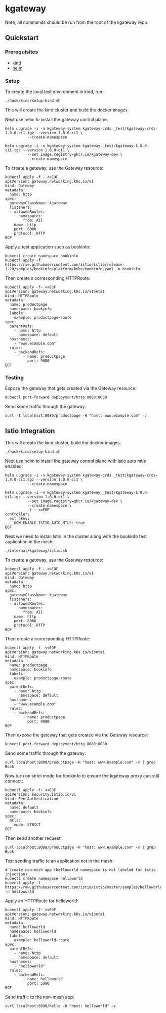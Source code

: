 # kgateway

Note, all commands should be run from the root of the kgateway repo.

## Quickstart

### Prerequisites

- [kind](https://kind.sigs.k8s.io/docs/user/quick-start/)
- [helm](https://helm.sh/docs/intro/install/)

### Setup

To create the local test environment in kind, run:

```shell
./hack/kind/setup-kind.sh
```

This will create the kind cluster and build the docker images.

Next use helm to install the gateway control plane:

```shell
helm upgrade -i -n kgateway-system kgateway-crds _test/kgateway-crds-1.0.0-ci1.tgz --version 1.0.0-ci1 \
          --create-namespace

helm upgrade -i -n kgateway-system kgateway _test/kgateway-1.0.0-ci1.tgz --version 1.0.0-ci1 \
          --set image.registry=ghcr.io/kgateway-dev \
          --create-namespace
```

To create a gateway, use the Gateway resource:

```shell
kubectl apply -f - <<EOF
apiVersion: gateway.networking.k8s.io/v1
kind: Gateway
metadata:
  name: http
spec:
  gatewayClassName: kgateway
  listeners:
  - allowedRoutes:
      namespaces:
        from: All
    name: http
    port: 8080
    protocol: HTTP
EOF
```

Apply a test application such as bookinfo:

```shell
kubectl create namespace bookinfo
kubectl apply -f https://raw.githubusercontent.com/istio/istio/release-1.20/samples/bookinfo/platform/kube/bookinfo.yaml -n bookinfo
```

Then create a corresponding HTTPRoute:

```shell
kubectl apply -f- <<EOF
apiVersion: gateway.networking.k8s.io/v1beta1
kind: HTTPRoute
metadata:
  name: productpage
  namespace: bookinfo
  labels:
    example: productpage-route
spec:
  parentRefs:
    - name: http
      namespace: default
  hostnames:
    - "www.example.com"
  rules:
    - backendRefs:
        - name: productpage
          port: 9080
EOF
```

### Testing

Expose the gateway that gets created via the Gateway resource:

```shell
kubectl port-forward deployment/http 8080:8080
```

Send some traffic through the gateway:

```shell
curl -I localhost:8080/productpage -H "host: www.example.com" -v
```

## Istio Integration

This will create the kind cluster, build the docker images.

```shell
./hack/kind/setup-kind.sh
```

Next use helm to install the gateway control plane with istio auto mtls enabled:

```shell
helm upgrade -i -n kgateway-system kgateway-crds _test/kgateway-crds-1.0.0-ci1.tgz --version 1.0.0-ci1 \
          --create-namespace

helm upgrade -i -n kgateway-system kgateway _test/kgateway-1.0.0-ci1.tgz --version 1.0.0-ci1 \
          --set image.registry=ghcr.io/kgateway-dev \
          --create-namespace \
          -f - <<EOF
controller:
  extraEnv:
    KGW_ENABLE_ISTIO_AUTO_MTLS: true
EOF
```

Next we need to install Istio in the cluster along with the bookinfo test application in the mesh:

```shell
./internal/kgateway/istio.sh
```

To create a gateway, use the Gateway resource:

```shell
kubectl apply -f - <<EOF
apiVersion: gateway.networking.k8s.io/v1
kind: Gateway
metadata:
  name: http
spec:
  gatewayClassName: kgateway
  listeners:
  - allowedRoutes:
      namespaces:
        from: All
    name: http
    port: 8080
    protocol: HTTP
EOF
```

Then create a corresponding HTTPRoute:

```shell
kubectl apply -f- <<EOF
apiVersion: gateway.networking.k8s.io/v1beta1
kind: HTTPRoute
metadata:
  name: productpage
  namespace: bookinfo
  labels:
    example: productpage-route
spec:
  parentRefs:
    - name: http
      namespace: default
  hostnames:
    - "www.example.com"
  rules:
    - backendRefs:
        - name: productpage
          port: 9080
EOF
```

Then expose the gateway that gets created via the Gateway resource:

```shell
kubectl port-forward deployment/http 8080:8080
```

Send some traffic through the gateway:

```shell
curl localhost:8080/productpage -H "host: www.example.com" -v | grep Book
```

Now turn on strict mode for bookinfo to ensure the kgateway proxy can still connect:

```shell
kubectl apply -f- <<EOF
apiVersion: security.istio.io/v1
kind: PeerAuthentication
metadata:
  name: default
  namespace: bookinfo
spec:
  mtls:
    mode: STRICT
EOF
```

Then send another request:

```shell
curl localhost:8080/productpage -H "host: www.example.com" -v | grep Book
```

Test sending traffic to an application not in the mesh:

```shell
# Create non-mesh app (helloworld namespace is not labeled for istio injection)
kubectl create namespace helloworld
kubectl apply -f https://raw.githubusercontent.com/istio/istio/master/samples/helloworld/helloworld.yaml -n helloworld
```

Apply an HTTPRoute for helloworld:

```shell
kubectl apply -f- <<EOF
apiVersion: gateway.networking.k8s.io/v1beta1
kind: HTTPRoute
metadata:
  name: helloworld
  namespace: helloworld
  labels:
    example: helloworld-route
spec:
  parentRefs:
    - name: http
      namespace: default
  hostnames:
    - "helloworld"
  rules:
    - backendRefs:
        - name: helloworld
          port: 5000
EOF
```

Send traffic to the non-mesh app:

```shell
curl localhost:8080/hello -H "host: helloworld" -v
```
